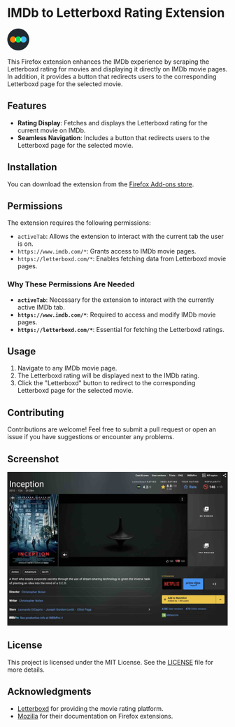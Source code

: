 # IMDb to Letterboxd Rating Extension

<img src="./src/icons/letterboxd-decal-dots-pos-rgb.svg" alt="Letterboxd Icon" width="50" height="50">

This Firefox extension enhances the IMDb experience by scraping the Letterboxd rating for movies and displaying it directly on IMDb movie pages. In addition, it provides a button that redirects users to the corresponding Letterboxd page for the selected movie.

## Features

- **Rating Display**: Fetches and displays the Letterboxd rating for the current movie on IMDb.
- **Seamless Navigation**: Includes a button that redirects users to the Letterboxd page for the selected movie.

## Installation

You can download the extension from the [Firefox Add-ons store](https://addons.mozilla.org/firefox/addon/imdb-to-letterboxd-rating/).

## Permissions

The extension requires the following permissions:

- `activeTab`: Allows the extension to interact with the current tab the user is on.
- `https://www.imdb.com/*`: Grants access to IMDb movie pages.
- `https://letterboxd.com/*`: Enables fetching data from Letterboxd movie pages.

### Why These Permissions Are Needed

- **`activeTab`**: Necessary for the extension to interact with the currently active IMDb tab.
- **`https://www.imdb.com/*`**: Required to access and modify IMDb movie pages.
- **`https://letterboxd.com/*`**: Essential for fetching the Letterboxd ratings.

## Usage

1. Navigate to any IMDb movie page.
2. The Letterboxd rating will be displayed next to the IMDb rating.
3. Click the "Letterboxd" button to redirect to the corresponding Letterboxd page for the selected movie.

## Contributing

Contributions are welcome! Feel free to submit a pull request or open an issue if you have suggestions or encounter any problems.

## Screenshot

<img src="./screenshots/screenshot.jpg" alt="Screenshot" width="600">

## License

This project is licensed under the MIT License. See the [LICENSE](LICENSE) file for more details.

## Acknowledgments

- [Letterboxd](https://letterboxd.com/) for providing the movie rating platform.
- [Mozilla](https://developer.mozilla.org/) for their documentation on Firefox extensions.
